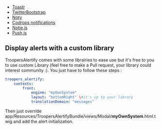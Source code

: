 * [Toastr](https://github.com/CodeSeven/toastr)
* [TwitterBootstrap](http://twitter.github.com/bootstrap/javascript.html#modals)
* [Noty](http://needim.github.com/noty/)
* [Codrops notifications](http://tympanus.net/Development/NotificationStyles)
* [Notie.js](https://github.com/jaredreich/notie.js)
* [Push.js](https://github.com/Nickersoft/push.js)


Display alerts with a custom library
------------

TroopersAlertify comes with some librairies to ease use but it's free to you to use custom Library (feel free to make a Pull request, your library could interest community :).
You just have to follow these steps :

```yml
troopers_alertify:
    contexts:
        front:
            engine: "myOwnSystem"
            layout: "bottomRight" \#it's up to your library
            translationDomain: "messages"
```

Then just override app/Resources/TroopersAlertifyBundle/views/Modal/**myOwnSystem**.html.twig and add the alert initialization.